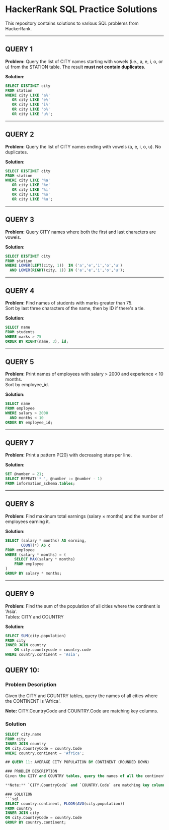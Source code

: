 
# HackerRank SQL Practice Solutions

This repository contains solutions to various SQL problems from HackerRank.

---

## QUERY 1
**Problem:** Query the list of CITY names starting with vowels (i.e., a, e, i, o, or u) from the STATION table. The result **must not contain duplicates**.

**Solution:**
```sql
SELECT DISTINCT city 
FROM station
WHERE city LIKE 'a%' 
   OR city LIKE 'e%' 
   OR city LIKE 'i%' 
   OR city LIKE 'o%' 
   OR city LIKE 'u%';
```

---

## QUERY 2
**Problem:** Query the list of CITY names ending with vowels (a, e, i, o, u). No duplicates.

**Solution:**
```sql
SELECT DISTINCT city 
FROM station
WHERE city LIKE '%a' 
   OR city LIKE '%e' 
   OR city LIKE '%i' 
   OR city LIKE '%o' 
   OR city LIKE '%u';
```

---

## QUERY 3
**Problem:** Query CITY names where both the first and last characters are vowels.

**Solution:**
```sql
SELECT DISTINCT city
FROM station
WHERE LOWER(LEFT(city, 1))  IN ('a','e','i','o','u')
  AND LOWER(RIGHT(city, 1)) IN ('a','e','i','o','u');
```

---

## QUERY 4
**Problem:** Find names of students with marks greater than 75.  
Sort by last three characters of the name, then by ID if there's a tie.

**Solution:**
```sql
SELECT name 
FROM students
WHERE marks > 75
ORDER BY RIGHT(name, 3), id;
```

---

## QUERY 5
**Problem:** Print names of employees with salary > 2000 and experience < 10 months.  
Sort by employee_id.

**Solution:**
```sql
SELECT name 
FROM employee
WHERE salary > 2000 
  AND months < 10
ORDER BY employee_id;
```

---

## QUERY 7
**Problem:** Print a pattern P(20) with decreasing stars per line.

**Solution:**
```sql
SET @number = 21;
SELECT REPEAT('* ', @number := @number - 1) 
FROM information_schema.tables;
```

---

## QUERY 8
**Problem:** Find maximum total earnings (salary × months) and the number of employees earning it.

**Solution:**
```sql
SELECT (salary * months) AS earning, 
       COUNT(*) AS c
FROM employee 
WHERE (salary * months) = (
    SELECT MAX(salary * months) 
    FROM employee
)
GROUP BY salary * months;
```

---

## QUERY 9
**Problem:** Find the sum of the population of all cities where the continent is 'Asia'.  
Tables: CITY and COUNTRY

**Solution:**
```sql
SELECT SUM(city.population) 
FROM city
INNER JOIN country
    ON city.countrycode = country.code
WHERE country.continent = 'Asia';
```

## QUERY 10:
### Problem Description  
Given the CITY and COUNTRY tables, query the names of all cities where the CONTINENT is 'Africa'.

**Note:** CITY.CountryCode and COUNTRY.Code are matching key columns.

### Solution  
```sql
SELECT city.name 
FROM city
INNER JOIN country
ON city.CountryCode = country.Code
WHERE country.continent = 'Africa';

## QUERY 11: AVERAGE CITY POPULATION BY CONTINENT (ROUNDED DOWN)

### PROBLEM DESCRIPTION  
Given the CITY and COUNTRY tables, query the names of all the continents (`COUNTRY.Continent`) and their respective average city populations (`CITY.Population`) rounded down to the nearest integer.

**Note:** `CITY.CountryCode` and `COUNTRY.Code` are matching key columns.

### SOLUTION  
```sql
SELECT country.continent, FLOOR(AVG(city.population)) 
FROM country
INNER JOIN city
ON city.CountryCode = country.Code
GROUP BY country.continent;
